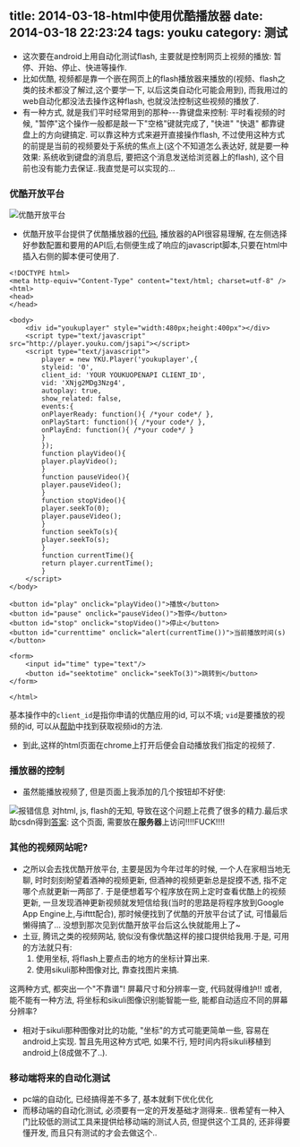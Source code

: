 title: 2014-03-18-html中使用优酷播放器
date: 2014-03-18 22:23:24
tags: youku
category: 测试
---

- 这次要在android上用自动化测试flash, 主要就是控制网页上视频的播放: 暂停、开始、停止、快进等操作.
- 比如优酷, 视频都是靠一个嵌在网页上的flash播放器来播放的(视频、flash之类的技术都没了解过,这个要学一下, 以后这类自动化可能会用到), 而我用过的web自动化都没法去操作这种flash, 也就没法控制这些视频的播放了.
- 有一种方式, 就是我们平时经常用到的那种---靠键盘来控制: 平时看视频的时候, "暂停"这个操作一般都是敲一下"空格"键就完成了, "快进" "快退" 都靠键盘上的方向键搞定. 可以靠这种方式来避开直接操作flash, 不过使用这种方式的前提是当前的视频要处于系统的焦点上(这个不知道怎么表达好, 就是要一种效果: 系统收到键盘的消息后, 要把这个消息发送给浏览器上的flash), 这个目前也没有能力去保证..我直觉是可以实现的...
### 优酷开放平台

![优酷开放平台](http://try1try.qiniudn.com/images/blog/20130318youkuopen.png)

- 优酷开放平台提供了优酷播放器的[代码](http://open.youku.com/tools), 播放器的API很容易理解, 在左侧选择好参数配置和要用的API后,右侧便生成了响应的javascript脚本,只要在html中插入右侧的脚本便可使用了.

```   
<!DOCTYPE html>
<meta http-equiv="Content-Type" content="text/html; charset=utf-8" /> 
<html>
<head>
</head>

<body>
	<div id="youkuplayer" style="width:480px;height:400px"></div>
	<script type="text/javascript" src="http://player.youku.com/jsapi"></script>
	<script type="text/javascript">
		player = new YKU.Player('youkuplayer',{
		styleid: '0',
		client_id: 'YOUR YOUKUOPENAPI CLIENT_ID',
		vid: 'XNjg2MDg3Nzg4',
		autoplay: true,
		show_related: false,
		events:{
		onPlayerReady: function(){ /*your code*/ },
		onPlayStart: function(){ /*your code*/ },
		onPlayEnd: function(){ /*your code*/ }
		}
		});
		function playVideo(){
		player.playVideo();
		}
		function pauseVideo(){
		player.pauseVideo();
		}
		function stopVideo(){
		player.seekTo(0);
		player.pauseVideo();
		}
		function seekTo(s){
		player.seekTo(s);
		}
		function currentTime(){
		return player.currentTime();
		}
	</script>
</body>

<button id="play" onclick="playVideo()">播放</button>
<button id="pause" onclick="pauseVideo()">暂停</button>
<button id="stop" onclick="stopVideo()">停止</button>
<button id="currenttime" onclick="alert(currentTime())">当前播放时间(s)</button>

<form>
    <input id="time" type="text"/>
    <button id="seektotime" onclick="seekTo(3)">跳转到</button>
</form>

</html>   
```
    
基本操作中的`client_id`是指你申请的优酷应用的id, 可以不填; `vid`是要播放的视频的id,  可以从[帮助](http://open.youku.com/docs/question.html#id)中找到获取视频id的方法.

- 到此,这样的html页面在chrome上打开后便会自动播放我们指定的视频了.

### 播放器的控制
- 虽然能播放视频了, 但是页面上我添加的几个按钮却不好使:

![报错信息](http://try1try.qiniudn.com/images/blog/20130318err2.png)
对html, js, flash的无知, 导致在这个问题上花费了很多的精力.最后求助csdn得到[答案](http://bbs.csdn.net/topics/390735066?page=1#post-396975396):
这个页面, 需要放在**服务器**上访问!!!!FUCK!!!!

### 其他的视频网站呢?
- 之所以会去找优酷开放平台, 主要是因为今年过年的时候, 一个人在家相当地无聊, 时时刻刻盼望着酒神的视频更新, 但酒神的视频更新总是捉摸不透, 指不定哪个点就更新一两部了. 于是便想着写个程序放在网上定时查看优酷上的视频更新, 一旦发现酒神更新视频就发短信给我(当时的思路是将程序放到Google App Engine上,与ifttt配合), 那时候便找到了优酷的开放平台试了试, 可惜最后懒得搞了... 没想到那次见到优酷开放平台后这么快就能用上了~
- 土豆, 腾讯之类的视频网站, 貌似没有像优酷这样的接口提供给我用.于是, 可用的方法就只有:
    1. 使用坐标, 将flash上要点击的地方的坐标计算出来.
    2. 使用sikuli那种图像对比, 靠查找图片来搞.

这两种方式, 都突出一个"不靠谱"! 屏幕尺寸和分辨率一变, 代码就得维护!! 或者, 能不能有一种方法, 将坐标和sikuli图像识别能智能一些, 能都自动适应不同的屏幕分辨率?

- 相对于sikuli那种图像对比的功能, "坐标"的方式可能更简单一些, 容易在android上实现. 暂且先用这种方式吧, 如果不行, 短时间内将sikuli移植到android上(8成做不了..).

### 移动端将来的自动化测试
- pc端的自动化, 已经搞得差不多了, 基本就剩下优化优化
- 而移动端的自动化测试, 必须要有一定的开发基础才测得来.. 很希望有一种入门比较低的测试工具来提供给移动端的测试人员, 但提供这个工具的, 还非得要懂开发, 而且只有测试的才会去做这个..